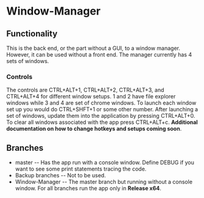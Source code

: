 # Window-Manager
## Functionality
This is the back end, or the part without a GUI, to a window manager. However, it can be used without a front end. The manager currently has 4 sets of windows.
### Controls
The controls are CTRL+ALT+1, CTRL+ALT+2, CTRL+ALT+3, and CTRL+ALT+4 for different window setups. 1 and 2 have file explorer windows while 3 and 4 are set of chrome windows. 
To launch each window set up you would do CTRL+SHFT+1 or some other number. After launching a set of windows, update them into the application by pressing CTRL+ALT+0.
To clear all windows associated with the app press CTRL+ALT+c. **Additional documentation on how to change hotkeys and setups coming soon**.
## Branches
* master -- Has the app run with a console window. Define DEBUG if you want to see some print statements tracing the code.
* Backup branches -- Not to be used.
* Window-Manager -- The master branch but running without a console window. 
For all branches run the app only in **Release x64**.
